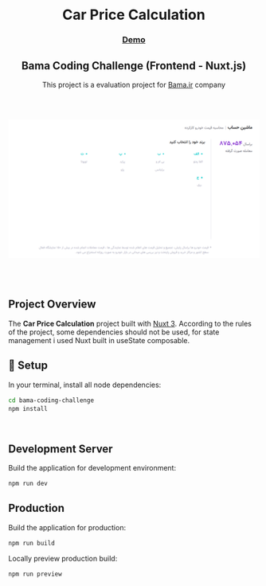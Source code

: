 <div style="text-align: center;">
  <br />
  <br />
  <h1>Car Price Calculation</h1>
  <div style="text-align: center">
    <h3><a href="https://bama-coding-challenge.netlify.app/"  target="_blank">Demo</a></h3>
  </div>
  <div style="text-align: center">
    <h2>Bama Coding Challenge (Frontend - Nuxt.js)</h2>
  </div>
  
  <p>This project is a evaluation project for <a href="https://bama.ir/">Bama.ir</a> company </p>
</div>

<br>
<br>

![Project Banner](demo/banner.png)

<br>
<br>

## Project Overview

The **Car Price Calculation** project built with [Nuxt 3](https://nuxt.com/). According to the rules of the project, some dependencies should not be used, for state management i used Nuxt built in useState composable.

## 🚀 Setup

In your terminal, install all node dependencies:

```bash
cd bama-coding-challenge
npm install
```

<br>

## Development Server

Build the application for development environment:

```bash
npm run dev
```

## Production

Build the application for production:

```bash
npm run build
```

Locally preview production build:

```bash
npm run preview
```
